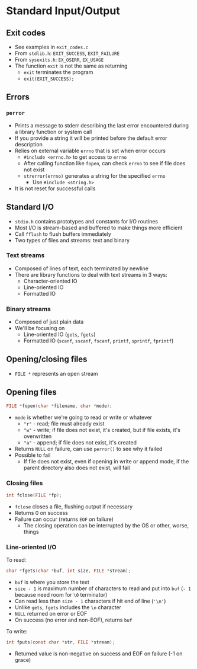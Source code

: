 # Standard Input/Output

## Exit codes

- See examples in `exit_codes.c`
- From `stdlib.h`: `EXIT_SUCCESS`, `EXIT_FAILURE`
- From `sysexits.h`: `EX_OSERR`, `EX_USAGE`
- The function `exit` is not the same as returning
  - `exit` terminates the program
  - `exit(EXIT_SUCCESS);`

## Errors

### `perror`

- Prints a message to stderr describing the last error encountered during a library function or system call
- If you provide a string it will be printed before the default error description
- Relies on external variable `errno` that is set when error occurs
  - `#include <errno.h>` to get access to `errno`
  - After calling function like `fopen`, can check `errno` to see if file does not exist
  - `strerror(errno)` generates a string for the specified `errno`
    - Use `#include <string.h>`
- It is not reset for successful calls

## Standard I/O

- `stdio.h` contains prototypes and constants for I/O routines
- Most I/O is stream-based and buffered to make things more efficient
- Call `fflush` to flush buffers immediately
- Two types of files and streams: text and binary

### Text streams

- Composed of lines of text, each terminated by newline
- There are library functions to deal with text streams in 3 ways:
  - Character-oriented IO
  - Line-oriented IO
  - Formatted IO

### Binary streams

- Composed of just plain data
- We'll be focusing on
  - Line-oriented IO (`gets`, `fgets`)
  - Formatted IO (`scanf`, `sscanf`, `fscanf`, `printf`, `sprintf`, `fprintf`)

## Opening/closing files

- `FILE *` represents an open stream

## Opening files

```c
FILE *fopen(char *filename, char *mode);
```

- `mode` is whether we're going to read or write or whatever
  - `"r"` - read; file must already exist
  - `"w"` - write; if file does not exist, it's created, but if file exists, it's overwritten
  - `"a"` - append; if file does not exist, it's created
- Returns `NULL` on failure, can use `perror()` to see why it failed
- Possible to fail
  - If file does not exist, even if opening in write or append mode, if the parent directory also does not exist, will fail

### Closing files

```c
int fclose(FILE *fp);
```

- `fclose` closes a file, flushing output if necessary
- Returns 0 on success
- Failure can occur (returns `EOF` on failure)
  - The closing operation can be interrupted by the OS or other, worse, things

### Line-oriented I/O

To read:

```c
char *fgets(char *buf, int size, FILE *stream);
```

- `buf` is where you store the text
- `size - 1` is maximum number of characters to read and put into `buf` (`- 1` because need room for `\0` terminator)
- Can read less than `size - 1` characters if hit end of line (`'\n'`)
- Unlike `gets`, `fgets` includes the `\n` character
- `NULL` returned on error or EOF
- On success (no error and non-EOF), returns `buf`

To write:

```c
int fputs(const char *str, FILE *stream);
```

- Returned value is non-negative on success and EOF on failure (-1 on grace)

